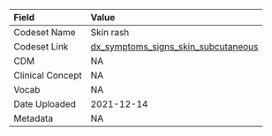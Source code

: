 |Field            |Value                               |
|:----------------|:-----------------------------------|
|Codeset Name     |Skin rash                           |
|Codeset Link     |[dx_symptoms_signs_skin_subcutaneous](https://github.com/PEDSnet/Variable-Dictionary/blob/main/condition/dx_symptoms_signs_skin_subcutaneous.csv)|
|CDM              |NA                                  |
|Clinical Concept |NA                                  |
|Vocab            |NA                                  |
|Date Uploaded    |2021-12-14                          |
|Metadata         |NA                                  |
